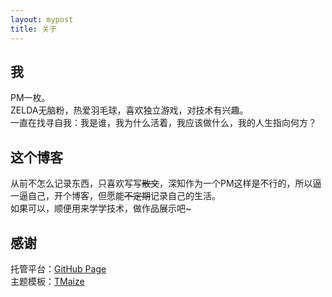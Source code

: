 ```yaml
---
layout: mypost
title: 关于
---
```


## 我
PM一枚。  
ZELDA无脑粉，热爱羽毛球，喜欢独立游戏，对技术有兴趣。  
一直在找寻自我：我是谁，我为什么活着，我应该做什么，我的人生指向何方？

## 这个博客
从前不怎么记录东西，只喜欢写写~~散文~~，深知作为一个PM这样是不行的，所以逼一逼自己，开个博客，但愿能~~不定期~~记录自己的生活。  
如果可以，顺便用来学学技术，做作品展示吧~

## 感谢
托管平台：[GitHub Page](https://pages.github.com/)  
主题模板：[TMaize](https://github.com/TMaize/tmaize-blog/)
